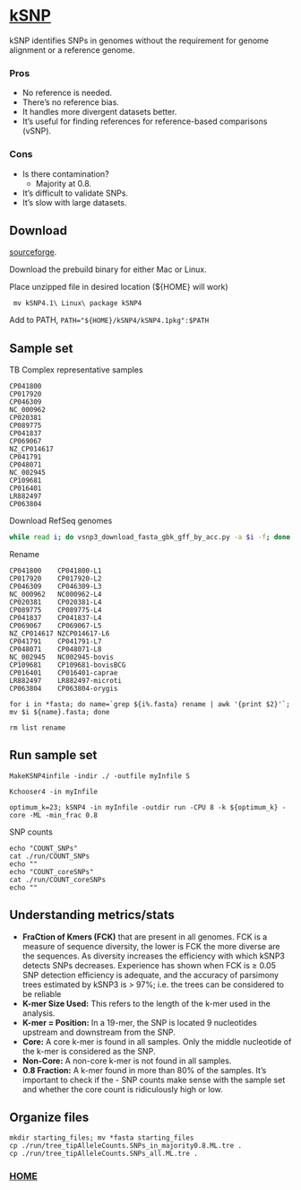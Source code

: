 # [kSNP](https://academic.oup.com/bioinformatics/article/31/17/2877/183216)

kSNP identifies SNPs in genomes without the requirement for genome alignment or a reference genome.

### Pros
- No reference is needed.
- There’s no reference bias.
- It handles more divergent datasets better.
- It’s useful for finding references for reference-based comparisons (vSNP).

### Cons
- Is there contamination?
  - Majority at 0.8.
- It’s difficult to validate SNPs.
- It’s slow with large datasets.
  
## Download
[sourceforge](https://sourceforge.net/projects/ksnp/files/).

Download the prebuild binary for either Mac or Linux.

Place unzipped file in desired location (${HOME} will work)

```
 mv kSNP4.1\ Linux\ package kSNP4
```

Add to PATH, `PATH="${HOME}/kSNP4/kSNP4.1pkg":$PATH`

## Sample set
TB Complex representative samples
```
CP041800
CP017920
CP046309
NC_000962
CP020381
CP089775
CP041837
CP069067
NZ_CP014617
CP041791
CP048071
NC_002945
CP109681
CP016401
LR882497
CP063804
```
Download RefSeq genomes
```zsh
while read i; do vsnp3_download_fasta_gbk_gff_by_acc.py -a $i -f; done < list
```
Rename
```
CP041800	CP041800-L1
CP017920	CP017920-L2
CP046309	CP046309-L3
NC_000962	NC000962-L4
CP020381	CP020381-L4
CP089775	CP089775-L4
CP041837	CP041837-L4
CP069067	CP069067-L5
NZ_CP014617	NZCP014617-L6
CP041791	CP041791-L7
CP048071	CP048071-L8
NC_002945	NC002945-bovis
CP109681	CP109681-bovisBCG
CP016401	CP016401-caprae
LR882497	LR882497-microti
CP063804	CP063804-orygis
```
```
for i in *fasta; do name=`grep ${i%.fasta} rename | awk '{print $2}'`; mv $i ${name}.fasta; done
```
```
rm list rename
```
## Run sample set
```
MakeKSNP4infile -indir ./ -outfile myInfile S
```
```
Kchooser4 -in myInfile
```
```
optimum_k=23; kSNP4 -in myInfile -outdir run -CPU 8 -k ${optimum_k} -core -ML -min_frac 0.8
```
SNP counts
```
echo "COUNT_SNPs"
cat ./run/COUNT_SNPs
echo ""
echo "COUNT_coreSNPs"
cat ./run/COUNT_coreSNPs
echo ""
```

## Understanding metrics/stats
- **FraCtion of Kmers (FCK)** that are present in all genomes. FCK is a measure of sequence diversity, the lower is FCK the more diverse are the sequences. As diversity increases the efficiency with which kSNP3 detects SNPs decreases. Experience has shown when FCK is ≥ 0.05 SNP detection efficiency is adequate, and the accuracy of parsimony trees estimated by kSNP3 is > 97%; i.e. the trees can be considered to be reliable
- **K-mer Size Used:** This refers to the length of the k-mer used in the analysis.
- **K-mer = Position:** In a 19-mer, the SNP is located 9 nucleotides upstream and downstream from the SNP.
- **Core:** A core k-mer is found in all samples. Only the middle nucleotide of the k-mer is considered as the SNP.
- **Non-Core:** A non-core k-mer is not found in all samples.
- **0.8 Fraction:** A k-mer found in more than 80% of the samples. It’s important to check if the - SNP counts make sense with the sample set and whether the core count is ridiculously high or low.

## Organize files
```
mkdir starting_files; mv *fasta starting_files
cp ./run/tree_tipAlleleCounts.SNPs_in_majority0.8.ML.tre .
cp ./run/tree_tipAlleleCounts.SNPs_all.ML.tre .
```

### [HOME](../README.md)